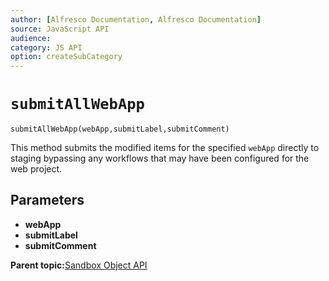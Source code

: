 ```yaml
---
author: [Alfresco Documentation, Alfresco Documentation]
source: JavaScript API
audience: 
category: JS API
option: createSubCategory
---
```


# ``submitAllWebApp``

``submitAllWebApp(webApp,submitLabel,submitComment)``

This method submits the modified items for the specified `webApp` directly to staging bypassing any workflows that may have been configured for the web project.

## Parameters

-   **webApp**
-   **submitLabel**
-   **submitComment**

**Parent topic:**[Sandbox Object API](../references/API-JS-Sandbox-Object.md)

